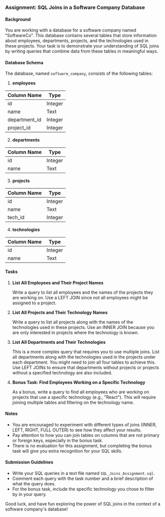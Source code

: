 ### Assignment: SQL Joins in a Software Company Database

#### Background

You are working with a database for a software company named "SoftwareCo". This database contains several tables that store information about employees, departments, projects, and the technologies used in these projects. Your task is to demonstrate your understanding of SQL joins by writing queries that combine data from these tables in meaningful ways.

#### Database Schema

The database, named `software_company`, consists of the following tables:

1. **employees**

| Column Name   | Type    |
|---------------|---------|
| id            | Integer |
| name          | Text    |
| department_id | Integer |
| project_id    | Integer |

2. **departments**

| Column Name | Type    |
|-------------|---------|
| id          | Integer |
| name        | Text    |

3. **projects**

| Column Name | Type    |
|-------------|---------|
| id          | Integer |
| name        | Text    |
| tech_id     | Integer |

4. **technologies**

| Column Name | Type    |
|-------------|---------|
| id          | Integer |
| name        | Text    |

#### Tasks

1. **List All Employees and Their Project Names**

   Write a query to list all employees and the names of the projects they are working on. Use a LEFT JOIN since not all employees might be assigned to a project.

2. **List All Projects and Their Technology Names**

   Write a query to list all projects along with the names of the technologies used in these projects. Use an INNER JOIN because you are only interested in projects where the technology is known.

3. **List All Departments and Their Technologies**

   This is a more complex query that requires you to use multiple joins. List all departments along with the technologies used in the projects under each department. You might need to join all four tables to achieve this. Use LEFT JOINs to ensure that departments without projects or projects without a specified technology are also included.

4. **Bonus Task: Find Employees Working on a Specific Technology**

   As a bonus, write a query to find all employees who are working on projects that use a specific technology (e.g., "React"). This will require joining multiple tables and filtering on the technology name.

#### Notes

- You are encouraged to experiment with different types of joins (INNER, LEFT, RIGHT, FULL OUTER) to see how they affect your results.
- Pay attention to how you can join tables on columns that are not primary or foreign keys, especially in the bonus task.
- There is no evaluation for this assignment, but completing the bonus task will give you extra recognition for your SQL skills.

#### Submission Guidelines

- Write your SQL queries in a text file named `SQL_Joins_Assignment.sql`.
- Comment each query with the task number and a brief description of what the query does.
- For the bonus task, include the specific technology you chose to filter by in your query.


Good luck, and have fun exploring the power of SQL joins in the context of a software company's database!
